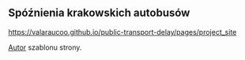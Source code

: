 ## Spóźnienia krakowskich autobusów

https://valaraucoo.github.io/public-transport-delay/pages/project_site


[Autor](https://kbroman.org/simple_site) szablonu strony.
